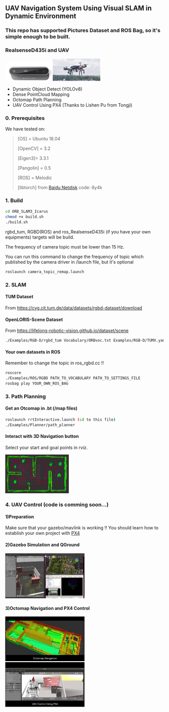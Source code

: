 ## UAV Navigation System Using Visual SLAM in Dynamic Environment
### This repo has supported Pictures Dataset and ROS Bag, so it's simple enough to be built.
### RealsenseD435i and UAV

<img src="image/realsense.png" width="30%"><img src="image/uav.jpg" width="30%">

- Dynamic Object Detect (YOLOv8)
- Dense PointCloud Mapping
- Octomap Path Planning
- UAV Control Using PX4 (Thanks to Lishen Pu from Tongji)

### 0. Prerequisites
We have tested on:
>
> [OS] = Ubuntu 18.04
>
> [OpenCV] = 3.2
>
> [Eigen3]= 3.3.1
>
> [Pangolin] = 0.5
>
> [ROS] = Melodic
> 
> [libtorch] from [Baidu Netdisk](https://pan.baidu.com/s/1DQGM3rt3KTPWtpRK0lu8Fg?pwd=8y4k)
code: 8y4k

### 1. Build
```bash
cd ORB_SLAM3_Icarus
chmod +x build.sh
./build.sh
```

rgbd_tum,  RGBD(ROS) and ros_RealsenseD435i (if you have your own equipments) targets will be build.

The frequency of camera topic must be lower than 15 Hz.

You can run this command to change the frequency of topic which published by the camera driver in /launch file, but it's optional
```bash
roslaunch camera_topic_remap.launch
```

### 2. SLAM
#### TUM Dataset
From https://cvg.cit.tum.de/data/datasets/rgbd-dataset/download

#### OpenLORIS-Scene Dataset
From https://lifelong-robotic-vision.github.io/dataset/scene

```bash
./Examples/RGB-D/rgbd_tum Vocabulary/ORBvoc.txt Examples/RGB-D/TUMX.yaml PATH_TO_SEQUENCE_FOLDER ASSOCIATIONS_FILE
```
#### Your own datasets in ROS
Remember to change the topic in ros_rgbd.cc  !!
```bash
roscore
./Examples/ROS/RGBD PATH_TO_VOCABULARY PATH_TO_SETTINGS_FILE
rosbag play YOUR_OWN_ROS_BAG 
```
### 3. Path Planning
#### Get an Otcomap in .bt (/map files)
```bash
roslaunch rrtInteractive.launch (cd to this file)
./Examples/Planner/path_planner 
```
#### Interact with 3D Navigation button
Select your start and goal points in rviz.

<centre>
<img src="image/rrt.png" width="40%">
</centre>

### 4. UAV Control (code is comming soon...)
#### 1)Preparation
Make sure that your gazebo/mavlink is working !!
You should learn how to establish your own project with [PX4](https://px4.io/) 

#### 2)Gazebo Simulation and QGround
<centre>
<img src="image/gazebo.png" width="50%">
</centre>

#### 3)Octomap Navigation and PX4 Control
<centre>
<img src="image/navigation.gif" width="50%">
</centre>
<centre>
<img src="image/px4.gif" width="50%">
<centre>

